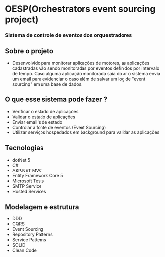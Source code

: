 # OESP(Orchestrators event sourcing project)
### Sistema de controle de eventos dos orquestradores

## Sobre o projeto
* Desenvolvido para monitorar aplicações de motores, as aplicações cadastradas
vão sendo monitoradas por eventos definidos por intervalo de tempo.
Caso alguma aplicação monitorada saia do ar o sistema envia um email
para evidenciar o caso além de salvar um log de "event sourcing" em uma base
de dados.

## O que esse sistema pode fazer ?
* Verificar o estado de aplicações
* Validar o estado de aplicações
* Enviar email's de estado
* Controlar a fonte de eventos (Event Sourcing)
* Utilizar serviços hospedados em background para validar as aplicações

## Tecnologias
* dotNet 5
* C#
* ASP.NET MVC
* Entity Framework Core 5
* Microsoft Tests
* SMTP Service
* Hosted Services

## Modelagem e estrutura
* DDD 
* CQRS
* Event Sourcing
* Repository Patterns
* Service Patterns
* SOLID
* Clean Code
